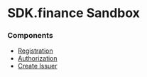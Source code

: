 # SDK.finance Sandbox

### Components
* [Registration](http://localhost:9080/create-issuer.html)
* [Authorization](http://localhost:9080/create-issuer.html)
* [Create Issuer](http://localhost:9080/create-issuer.html)
